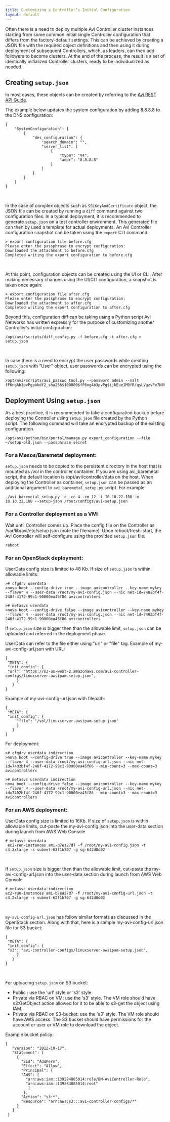 ```yaml
---
title: Customizing a Controller’s Initial Configuration
layout: default
---
```

Often there is a need to deploy multiple Avi Controller cluster instances starting from some common initial single Controller configuration that differs from the factory-default settings. This can be achieved by creating a JSON file with the required object definitions and then using it during deployment of subsequent Controllers, which, as leaders, can then add followers to become clusters. At the end of the process, the result is a set of identically initialized Controller clusters, ready to be individualized as needed.

## Creating <code>setup.json</code>

In most cases, these objects can be created by referring to the <a href="/docs/latest/api-guide/">Avi REST API Guide</a>.

The example below updates the system configuration by adding 8.8.8.8 to the DNS configuration:
<code></code>

<pre><code class="language-lua">{
    "SystemConfiguration": [
        {
            "dns_configuration": {
                "search_domain": "",
                "server_list": [
                    {
                        "type": "V4",
                        "addr": "8.8.8.8"
                    }
                ]
            }
        }
    ]
}</code></pre>  

 

In the case of complex objects such as <code>SSLKeyAndCertificate</code> object, the JSON file can be created by running a <code>diff</code> command against two configuration files. In a typical deployment, it is recommended to generate <code>setup.json</code> on a test controller environment. This generated file can then by used a template for actual deployments.
An Avi Controller configuration snapshot can be taken using the <code>export</code> CLI command:
<code></code>

<pre><code class="language-lua">&gt; export configuration file before.cfg
Please enter the passphrase to encrypt configuration:
Downloaded the attachment to before.cfg
Completed writing the export configuration to before.cfg</code></pre>  

 

<code></code>
At this point, configuration objects can be created using the UI or CLI. After making necessary changes using the UI/CLI configuration, a snapshot is taken once again:
<code></code>

<pre><code class="language-lua">&gt; export configuration file after.cfg
Please enter the passphrase to encrypt configuration:
Downloaded the attachment to after.cfg
Completed writing the export configuration to after.cfg</code></pre>  

<code></code>
Beyond this, configuration diff can be taking using a Python script Avi Networks has written expressly for the purpose of customizing another Controller's initial configuration:
<code></code>

<pre><code class="language-lua">/opt/avi/scripts/diff_config.py -f before.cfg -t after.cfg &gt; setup.json</code></pre>  

 

In case there is a need to encrypt the user passwords while creating <code>setup.json</code> with “User” object, user passwords can be encrypted using the following:
<code></code>

<pre><code class="language-lua">/opt/avi/scripts/avi_passwd_tool.py --password admin --salt fF6ngAb3pvPgpbkdf2_sha256$100000$fF6ngAb3pvPg$ijkEue1M9fR/qsLVgzvPe7N0VvOxIjDiJVmK9NIx+0Q=$6$fF6ngAb3pvPg$CqAKtNRZtgXtJchrPmoxUgdLFM7rFGmta1tWb7sobQI4iSZAY2QuAOBNtboVGrmDYPMCvqXXH6lARr9RedCJT.</code></pre>  

## Deployment Using <code>setup.json</code>

As a best practice, it is recommended to take a configuration backup before deploying the Controller using <code>setup.json</code> file created by the Python script. The following command will take an encrypted backup of the existing configuration.
<code></code>

<pre><code class="language-lua">/opt/avi/python/bin/portal/manage.py export_configuration --file ~/setup-old.json --passphrase secret</code></pre>  

### For a Mesos/Baremetal deployment:

<code>setup.json</code> needs to be copied to the persistent directory in the host that is mounted as /vol in the controller container. If you are using avi_baremetal script, the default location is /opt/avi/controller/data on the host. When deploying the Controller as container, <code>setup.json</code> can be passed as an additional argument to <code>avi_baremetal_setup.py</code> script. For example:
<code></code>

<pre><code class="language-lua">./avi_baremetal_setup.py -c -cc 4 -cm 12 -i 10.10.22.108 -m 10.10.22.108 --setup-json /root/configs/avi-setup.json</code></pre>  

### For a Controller deployment as a VM:

Wait until Controller comes up. Place the config file on the Controller as /var/lib/avi/etc/setup.json (note the filename). Upon reboot/fresh-start, the Avi Controller will self-configure using the provided <code>setup.json</code> file.

<pre><code class="language-lua">reboot</code></pre>  

### For an OpenStack deployment:

UserData config size is limited to 48 Kb. If size of <code>setup.json</code> is within allowable limits:
<code></code>

<pre><code class="language-lua">&gt;# cfgdrv userdata
&gt;nova boot --config-drive true --image avicontroller --key-name mykey --flavor 4 --user-data /root/my-avi-config.json --nic net-id=7402bf4f-240f-4172-99c1-90000ea45f86 avicontrollers

&gt;# metasvc userdata
&gt;nova boot --config-drive false --image avicontroller --key-name mykey --flavor 4 --user-data /root/my-avi-config.json --nic net-id=7402bf4f-240f-4172-99c1-90000ea45f86 avicontrollers</code></pre>  

If <code>setup.json</code> size is bigger then than the allowable limit, <code>setup.json</code> can be uploaded and referred in the deployment phase.

UserData can refer to the file either using "url" or "file" tag. Example of my-avi-config-url.json with URL: <code></code>

<pre><code class="language-lua">{
 "META": {
 "init_config": {
 "url": "https://s3-us-west-2.amazonaws.com/avi-controller-configs/linuxserver-awsipam-setup.json",
     }
   } 
}</code></pre>  

Example of my-avi-config-url.json with filepath:
<code></code>

<pre><code class="language-lua">{
 "META": {
 "init_config": {
     "file": "/vol/linuxserver-awsipam-setup.json"     
     }
   } 
}</code></pre>  

For deployment:

<pre><code class="language-lua">&gt;# cfgdrv userdata indirection
&gt;nova boot --config-drive true --image avicontroller --key-name mykey --flavor 4 --user-data /root/my-avi-config-url.json --nic net-id=7402bf4f-240f-4172-99c1-90000ea45f86 --min-count=3 --max-count=3 avicontrollers

&gt;# metasvc userdata indirection
nova boot --config-drive false --image avicontroller --key-name mykey --flavor 4 --user-data /root/my-avi-config-url.json --nic net-id=7402bf4f-240f-4172-99c1-90000ea45f86 --min-count=3 --max-count=3 avicontrollers</code></pre>  

### For an AWS deployment:

UserData config size is limited to 16Kb. If size of <code>setup.json</code> is within allowable limits, cut-paste the my-avi-config.json into the user-data section during launch from AWS Web Console
<code></code>

<pre><code class="language-lua"># metasvc userdata
 ec2-run-instances ami-b7ea27d7 -f /root/my-avi-config.json -t c4.2xlarge -s subnet-62f1b707 -g sg-642d8d02</code></pre>  

 

<code></code>
If <code>setup.json</code> size is bigger then than the allowable limit, cut-paste the my-avi-config-url.json into the user-data section during launch from AWS Web Console.
<code></code>

<pre><code class="language-lua"># metasvc userdata indirection
ec2-run-instances ami-b7ea27d7 -f /root/my-avi-config-url.json -t c4.2xlarge -s subnet-62f1b707 -g sg-642d8d02</code></pre>  

 

<code></code>
<code>my-avi-config-url.json</code> has follow similar formats as discussed in the OpenStack section. Along with that, here is a sample my-avi-config-url.json file for S3 bucket:
<code></code>

<pre><code class="language-lua">{
 "META": {
 "init_config": {
 "s3": "avi-controller-configs/linuxserver-awsipam-setup.json",
     }
   } 
}</code></pre>  

 

<code></code>
For uploading <code>setup.json</code> on S3 bucket:

* Public : use the 'url' style or 's3' style
* Private via RBAC on VM: use the 's3' style. The VM role should have s3:GetObject action allowed for it to be able to s3-get the object using IAM.
* Private via RBAC on S3-bucket: use the 's3' style. The VM role should have AWS access. The S3 bucket should have permissions for the account or user or VM role to download the object. 

Example bucket policy:
<code></code>


<pre><code class="language-lua">{
   "Version": "2012-10-17",
   "Statement": [
     {
       "Sid": "AddPerm",
       "Effect": "Allow",
       "Principal": {
       "AWS": [
         "arn:aws:iam::139284885014:role/BM-AviController-Role",
         "arn:aws:iam::139284885014:root"
          ]
        },
       "Action": "s3:*",
       "Resource": "arn:aws:s3:::avi-controller-configs/*"
     }
   ]
 }</code></pre>  